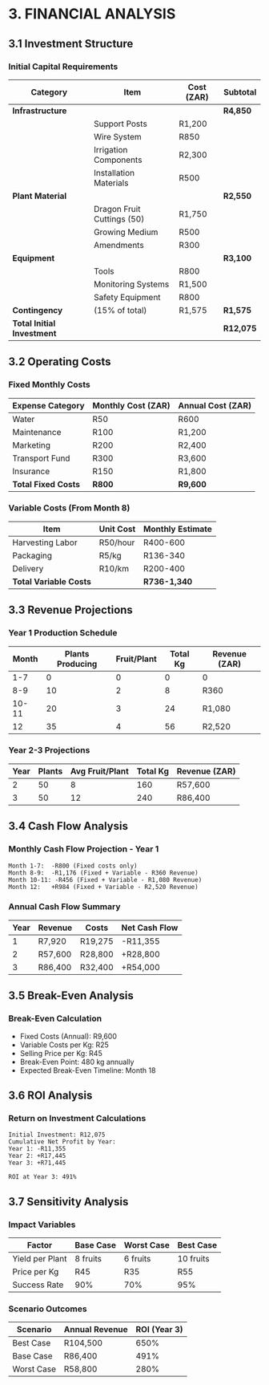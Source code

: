 # 3. FINANCIAL ANALYSIS

## 3.1 Investment Structure

### Initial Capital Requirements
| Category | Item | Cost (ZAR) | Subtotal |
|----------|------|------------|-----------|
| **Infrastructure** | | | **R4,850** |
| | Support Posts | R1,200 | |
| | Wire System | R850 | |
| | Irrigation Components | R2,300 | |
| | Installation Materials | R500 | |
| **Plant Material** | | | **R2,550** |
| | Dragon Fruit Cuttings (50) | R1,750 | |
| | Growing Medium | R500 | |
| | Amendments | R300 | |
| **Equipment** | | | **R3,100** |
| | Tools | R800 | |
| | Monitoring Systems | R1,500 | |
| | Safety Equipment | R800 | |
| **Contingency** | (15% of total) | R1,575 | **R1,575** |
| **Total Initial Investment** | | | **R12,075** |

## 3.2 Operating Costs

### Fixed Monthly Costs
| Expense Category | Monthly Cost (ZAR) | Annual Cost (ZAR) |
|-----------------|-------------------|------------------|
| Water | R50 | R600 |
| Maintenance | R100 | R1,200 |
| Marketing | R200 | R2,400 |
| Transport Fund | R300 | R3,600 |
| Insurance | R150 | R1,800 |
| **Total Fixed Costs** | **R800** | **R9,600** |

### Variable Costs (From Month 8)
| Item | Unit Cost | Monthly Estimate |
|------|-----------|------------------|
| Harvesting Labor | R50/hour | R400-600 |
| Packaging | R5/kg | R136-340 |
| Delivery | R10/km | R200-400 |
| **Total Variable Costs** | | **R736-1,340** |

## 3.3 Revenue Projections

### Year 1 Production Schedule
| Month | Plants Producing | Fruit/Plant | Total Kg | Revenue (ZAR) |
|-------|-----------------|-------------|-----------|---------------|
| 1-7 | 0 | 0 | 0 | 0 |
| 8-9 | 10 | 2 | 8 | R360 |
| 10-11 | 20 | 3 | 24 | R1,080 |
| 12 | 35 | 4 | 56 | R2,520 |

### Year 2-3 Projections
| Year | Plants | Avg Fruit/Plant | Total Kg | Revenue (ZAR) |
|------|--------|----------------|-----------|---------------|
| 2 | 50 | 8 | 160 | R57,600 |
| 3 | 50 | 12 | 240 | R86,400 |

## 3.4 Cash Flow Analysis

### Monthly Cash Flow Projection - Year 1
```
Month 1-7:  -R800 (Fixed costs only)
Month 8-9:  -R1,176 (Fixed + Variable - R360 Revenue)
Month 10-11: -R456 (Fixed + Variable - R1,080 Revenue)
Month 12:   +R984 (Fixed + Variable - R2,520 Revenue)
```

### Annual Cash Flow Summary
| Year | Revenue | Costs | Net Cash Flow |
|------|---------|-------|---------------|
| 1 | R7,920 | R19,275 | -R11,355 |
| 2 | R57,600 | R28,800 | +R28,800 |
| 3 | R86,400 | R32,400 | +R54,000 |

## 3.5 Break-Even Analysis

### Break-Even Calculation
- Fixed Costs (Annual): R9,600
- Variable Costs per Kg: R25
- Selling Price per Kg: R45
- Break-Even Point: 480 kg annually
- Expected Break-Even Timeline: Month 18

## 3.6 ROI Analysis

### Return on Investment Calculations
```
Initial Investment: R12,075
Cumulative Net Profit by Year:
Year 1: -R11,355
Year 2: +R17,445
Year 3: +R71,445

ROI at Year 3: 491%
```

## 3.7 Sensitivity Analysis

### Impact Variables
| Factor | Base Case | Worst Case | Best Case |
|--------|-----------|------------|-----------|
| Yield per Plant | 8 fruits | 6 fruits | 10 fruits |
| Price per Kg | R45 | R35 | R55 |
| Success Rate | 90% | 70% | 95% |

### Scenario Outcomes
| Scenario | Annual Revenue | ROI (Year 3) |
|----------|---------------|--------------|
| Best Case | R104,500 | 650% |
| Base Case | R86,400 | 491% |
| Worst Case | R58,800 | 280% |
